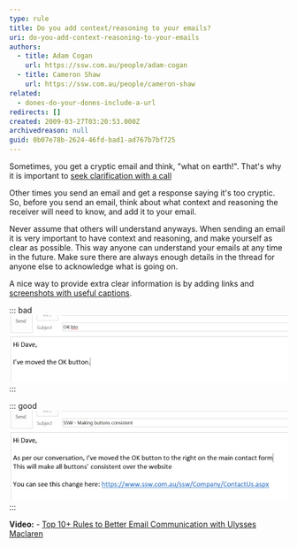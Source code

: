 ```yaml
---
type: rule
title: Do you add context/reasoning to your emails?
uri: do-you-add-context-reasoning-to-your-emails
authors:
  - title: Adam Cogan
    url: https://ssw.com.au/people/adam-cogan
  - title: Cameron Shaw
    url: https://ssw.com.au/people/cameron-shaw
related:
  - dones-do-your-dones-include-a-url
redirects: []
created: 2009-03-27T03:20:53.000Z
archivedreason: null
guid: 0b07e78b-2624-46fd-bad1-ad767b7bf725
---
```

Sometimes, you get a cryptic email and think, "what on earth!". That's why it is important to [seek clarification with a call](/do-you-seek-clarification-via-the-telephone-first)

Other times you send an email and get a response saying it's too cryptic. So, before you send an email, think about what context and reasoning the receiver will need to know, and add it to your email.

Never assume that others will understand anyways. When sending an email it is very important to have context and reasoning, and make yourself as clear as possible. This way anyone can understand your emails at any time in the future.  Make sure there are always enough details in the thread for anyone else to acknowledge what is going on. 

<!--endintro-->

A nice way to provide extra clear information is by adding links and [screenshots with useful captions](/add-useful-and-concise-figure-captions).

::: bad  
![Figure: Bad example - There is no context or reasoning](BadContextReasoning.gif)  
:::

::: good  
![Figure: Good example - There is both context and reasoning](GoodContextReasoning.jpg)  
:::

**Video:** - [Top 10+ Rules to Better Email Communication with Ulysses Maclaren](https://www.youtube.com/watch?v=LAqRokqq4jI)

